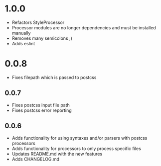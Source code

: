# 1.0.0
* Refactors StyleProcessor
* Processor modules are no longer dependencies and must be installed manually
* Removes many semicolons ;)
* Adds eslint


# 0.0.8
* Fixes filepath which is passed to postcss


## 0.0.7
* Fixes postcss input file path
* Fixes postcss error reporting


## 0.0.6
* Adds functionality for using syntaxes and/or parsers with postcss processors
* Adds functionality for processors to only process specific files
* Updates README.md with the new features
* Adds CHANGELOG.md
